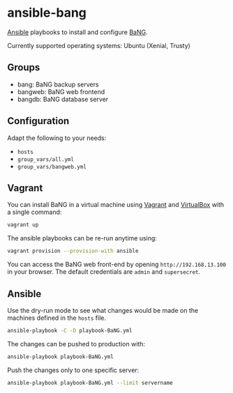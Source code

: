 ansible-bang
============

[Ansible](https://www.ansible.com) playbooks to install and configure [BaNG](https://github.com/patschbo/BaNG).

Currently supported operating systems: Ubuntu (Xenial, Trusty)

Groups
------

  * bang: BaNG backup servers
  * bangweb: BaNG web frontend
  * bangdb: BaNG database server

Configuration
-------------

Adapt the following to your needs:

  * `hosts`
  * `group_vars/all.yml`
  * `group_vars/bangweb.yml`

Vagrant
-------

You can install BaNG in a virtual machine using [Vagrant](https://www.vagrantup.com) and [VirtualBox](https://www.virtualbox.org) with a single command:

```sh
vagrant up
```

The ansible playbooks can be re-run anytime using:

```sh
vagrant provision --provision-with ansible
```

You can access the BaNG web front-end by opening `http://192.168.13.100` in your browser. The default credentials are `admin` and `supersecret`.

Ansible
-------

Use the dry-run mode to see what changes would be made on the machines defined in the `hosts` file.

```sh
ansible-playbook -C -D playbook-BaNG.yml
```

The changes can be pushed to production with:

```sh
ansible-playbook playbook-BaNG.yml
```

Push the changes only to one specific server:

```sh
ansible-playbook playbook-BaNG.yml --limit servername
```
